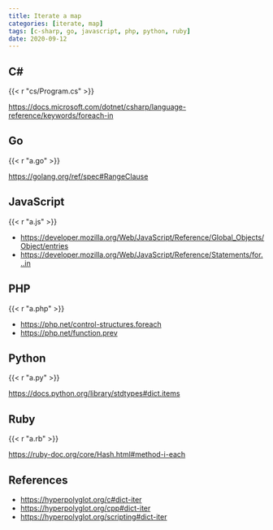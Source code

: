 ```yaml
---
title: Iterate a map
categories: [iterate, map]
tags: [c-sharp, go, javascript, php, python, ruby]
date: 2020-09-12
---
```


## C#

{{< r "cs/Program.cs" >}}

<https://docs.microsoft.com/dotnet/csharp/language-reference/keywords/foreach-in>

## Go

{{< r "a.go" >}}

<https://golang.org/ref/spec#RangeClause>

## JavaScript

{{< r "a.js" >}}

- <https://developer.mozilla.org/Web/JavaScript/Reference/Global_Objects/Object/entries>
- <https://developer.mozilla.org/Web/JavaScript/Reference/Statements/for...in>

## PHP

{{< r "a.php" >}}

- <https://php.net/control-structures.foreach>
- <https://php.net/function.prev>

## Python

{{< r "a.py" >}}

<https://docs.python.org/library/stdtypes#dict.items>

## Ruby

{{< r "a.rb" >}}

<https://ruby-doc.org/core/Hash.html#method-i-each>

## References

- <https://hyperpolyglot.org/c#dict-iter>
- <https://hyperpolyglot.org/cpp#dict-iter>
- <https://hyperpolyglot.org/scripting#dict-iter>
